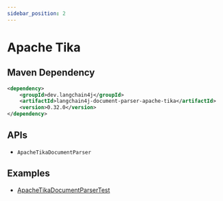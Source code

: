 ```yaml
---
sidebar_position: 2
---
```


# Apache Tika


## Maven Dependency

```xml
<dependency>
    <groupId>dev.langchain4j</groupId>
    <artifactId>langchain4j-document-parser-apache-tika</artifactId>
    <version>0.32.0</version>
</dependency>
```


## APIs

- `ApacheTikaDocumentParser`


## Examples

- [ApacheTikaDocumentParserTest](https://github.com/langchain4j/langchain4j/blob/main/document-parsers/langchain4j-document-parser-apache-tika/src/test/java/dev/langchain4j/data/document/parser/apache/tika/ApacheTikaDocumentParserTest.java)
